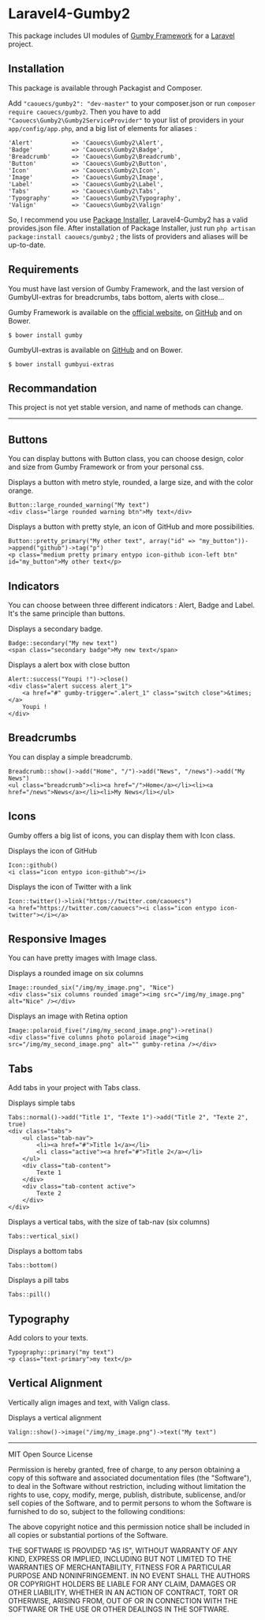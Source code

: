 # Laravel4-Gumby2

This package includes UI modules of [Gumby Framework](http://www.gumbyframework.com) for a [Laravel](http://www.laravel.com) project.


## Installation

This package is available through Packagist and Composer.

Add `"caouecs/gumby2": "dev-master"` to your composer.json or run `composer require caouecs/gumby2`. Then you have to add `"Caouecs\Gumby2\Gumby2ServiceProvider"` to your list of providers in your `app/config/app.php`, and a big list of elements for aliases :

    'Alert'			  => 'Caouecs\Gumby2\Alert',
    'Badge'			  => 'Caouecs\Gumby2\Badge',
    'Breadcrumb'	  => 'Caouecs\Gumby2\Breadcrumb',
	'Button'		  => 'Caouecs\Gumby2\Button',
	'Icon'			  => 'Caouecs\Gumby2\Icon',
	'Image'			  => 'Caouecs\Gumby2\Image',
	'Label'			  => 'Caouecs\Gumby2\Label',
	'Tabs'			  => 'Caouecs\Gumby2\Tabs',
	'Typography'	  => 'Caouecs\Gumby2\Typography',
	'Valign'		  => 'Caouecs\Gumby2\Valign'

So, I recommend you use [Package Installer](https://github.com/rtablada/package-installer), Laravel4-Gumby2 has a valid provides.json file. After installation of Package Installer, just run `php artisan package:install caouecs/gumby2` ; the lists of providers and aliases will be up-to-date.

## Requirements

You must have last version of Gumby Framework, and the last version of GumbyUI-extras for breadcrumbs, tabs bottom, alerts with close…

Gumby Framework is available on the [official website](http://www.gumbyframework.com), on [GitHub](https://github.com/GumbyFramework/Gumby) and on Bower.

    $ bower install gumby

GumbyUI-extras is available on [GitHub](https://github.com/caouecs/gumbyui-extras) and on Bower.

    $ bower install gumbyui-extras

## Recommandation

This project is not yet stable version, and name of methods can change.

---

## Buttons

You can display buttons with Button class, you can choose design, color and size from Gumby Framework or from your personal css.

Displays a button with metro style, rounded, a large size, and with the color orange.

    Button::large_rounded_warning("My text")
    <div class="large rounded warning btn">My text</div>
    
Displays a button with pretty style, an icon of GitHub and more possibilities.

    Button::pretty_primary("My other text", array("id" => "my_button"))->append("github")->tag("p")
    <p class="medium pretty primary entypo icon-github icon-left btn" id="my_button">My other text</p>

## Indicators

You can choose between three different indicators : Alert, Badge and Label. It's the same principle than buttons.

Displays a secondary badge.

    Badge::secondary("My new text")
    <span class="secondary badge">My new text</span>

Displays a alert box with close button

    Alert::success("Youpi !")->close()
    <div class="alert success alert_1">
        <a href="#" gumby-trigger=".alert_1" class="switch close">&times;</a>
        Youpi !
    </div>

## Breadcrumbs

You can display a simple breadcrumb.

    Breadcrumb::show()->add("Home", "/")->add("News", "/news")->add("My News")
    <ul class="breadcrumb"><li><a href="/">Home</a></li><li><a href="/news">News</a></li><li>My News</li></ul>

## Icons

Gumby offers a big list of icons, you can display them with Icon class.

Displays the icon of GitHub

    Icon::github()
    <i class="icon entypo icon-github"></i>

Displays the icon of Twitter with a link

    Icon::twitter()->link("https://twitter.com/caouecs")
    <a href="https://twitter.com/caouecs"><i class="icon entypo icon-twitter"></i></a>

## Responsive Images

You can have pretty images with Image class.

Displays a rounded image on six columns

    Image::rounded_six("/img/my_image.png", "Nice")
    <div class="six columns rounded image"><img src="/img/my_image.png" alt="Nice" /></div>

Displays an image with Retina option

    Image::polaroid_five("/img/my_second_image.png")->retina()
    <div class="five columns photo polaroid image"><img src="/img/my_second_image.png" alt="" gumby-retina /></div>

## Tabs

Add tabs in your project with Tabs class.

Displays simple tabs

    Tabs::normal()->add("Title 1", "Texte 1")->add("Title 2", "Texte 2", true)
    <div class="tabs">
        <ul class="tab-nav">
            <li><a href="#">Title 1</a></li>
            <li class="active"><a href="#">Title 2</a></li>
        </ul>
        <div class="tab-content">
            Texte 1
        </div>
        <div class="tab-content active">
            Texte 2
        </div>
    </div>

Displays a vertical tabs, with the size of tab-nav (six columns)

    Tabs::vertical_six()

Displays a bottom tabs

    Tabs::bottom()

Displays a pill tabs

    Tabs::pill()

## Typography

Add colors to your texts.

    Typography::primary("my text")
    <p class="text-primary">my text</p>

## Vertical Alignment

Vertically align images and text, with Valign class.

Displays a vertical alignment

    Valign::show()->image("/img/my_image.png")->text("My text")

---

MIT Open Source License

Permission is hereby granted, free of charge, to any person obtaining a copy of this software and associated documentation files (the "Software"), to deal in the Software without restriction, including without limitation the rights to use, copy, modify, merge, publish, distribute, sublicense, and/or sell copies of the Software, and to permit persons to whom the Software is furnished to do so, subject to the following conditions:

The above copyright notice and this permission notice shall be included in all copies or substantial portions of the Software.

THE SOFTWARE IS PROVIDED "AS IS", WITHOUT WARRANTY OF ANY KIND, EXPRESS OR IMPLIED, INCLUDING BUT NOT LIMITED TO THE WARRANTIES OF MERCHANTABILITY, FITNESS FOR A PARTICULAR PURPOSE AND NONINFRINGEMENT. IN NO EVENT SHALL THE AUTHORS OR COPYRIGHT HOLDERS BE LIABLE FOR ANY CLAIM, DAMAGES OR OTHER LIABILITY, WHETHER IN AN ACTION OF CONTRACT, TORT OR OTHERWISE, ARISING FROM, OUT OF OR IN CONNECTION WITH THE SOFTWARE OR THE USE OR OTHER DEALINGS IN THE SOFTWARE.